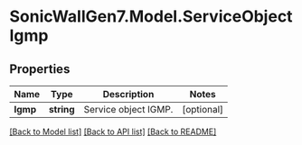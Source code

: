 # SonicWallGen7.Model.ServiceObjectIgmp

## Properties

Name | Type | Description | Notes
------------ | ------------- | ------------- | -------------
**Igmp** | **string** | Service object IGMP. | [optional] 

[[Back to Model list]](../README.md#documentation-for-models) [[Back to API list]](../README.md#documentation-for-api-endpoints) [[Back to README]](../README.md)

